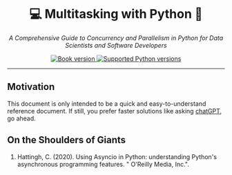 <h1 align="center">💻 Multitasking with Python 🐍</h1>
<p align="center">
    <em>A Comprehensive Guide to Concurrency and Parallelism in Python for Data Scientists and Software Developers</em>
</p>
<p align="center">
<a href="https://multitasking-with-python.joefaver.dev/release-notes" target="_blank">
    <img src="https://img.shields.io/badge/version-0.1.0-green" alt="Book version">
</a>
<a href="https://www.python.org/downloads/release/python-3110/" target="_blank">
    <img src="https://img.shields.io/badge/python-3.11-green.svg" alt="Supported Python versions">
</a>
</p>

---

## Motivation

This document is only intended to be a quick and easy-to-understand reference document. If still, you prefer faster solutions like asking [chatGPT](https://chat.openai.com/), go ahead.

## On the Shoulders of Giants

1. Hattingh, C. (2020). Using Asyncio in Python: understanding Python's asynchronous programming features. " O'Reilly Media, Inc.".
